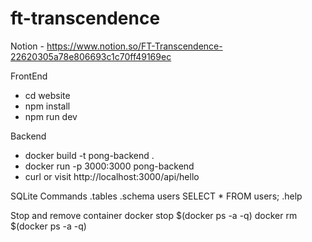# ft-transcendence

Notion - https://www.notion.so/FT-Transcendence-22620305a78e806693c1c70ff49169ec

FrontEnd
- cd website
- npm install
- npm run dev

Backend
- docker build -t pong-backend .
- docker run -p 3000:3000 pong-backend
- curl or visit http://localhost:3000/api/hello

SQLite Commands
.tables
.schema users
SELECT * FROM users;
.help


Stop and remove container
docker stop $(docker ps -a -q)
docker rm $(docker ps -a -q)
